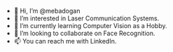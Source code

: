 - 👋 Hi, I’m @mebadogan
- 👀 I’m interested in Laser Communication Systems.
- 🌱 I’m currently learning Computer Vision as a Hobby.
- 💞️ I’m looking to collaborate on Face Recognition.
- 📫 You can reach me with LinkedIn. 

<!---
mebadogan/mebadogan is a ✨ special ✨ repository because its `README.md` (this file) appears on your GitHub profile.
You can click the Preview link to take a look at your changes.
--->
